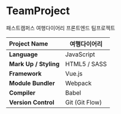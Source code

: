 # TeamProject
패스트캠퍼스 여행다이어리 프론트엔드 팀프로젝트

| Project Name          | 여행다이어리         |
| :-------------------- | -------------- |
| **Language**          | JavaScript     |
| **Mark Up / Styling** | HTML5 / SASS   |
| **Framework**         | Vue.js         |
| **Module Bundler**    | Webpack        |
| **Compiler**          | Babel          |
| **Version Control**   | Git (Git Flow) |



 




